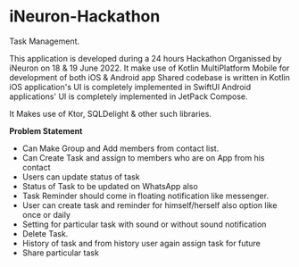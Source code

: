 # iNeuron-Hackathon
Task Management.

This application is developed during a 24 hours Hackathon Organissed by iNeuron on 18 & 19 June 2022. 
It make use of Kotlin MultiPlatform Mobile for development of both iOS & Android app
Shared codebase is written in Kotlin
iOS application's UI is completely implemented in SwiftUI
Android applications' UI is completely implemented in JetPack Compose.

It Makes use of Ktor, SQLDelight & other such libraries.

**Problem Statement**
-  Can Make Group and Add members from contact list.
-  Can Create Task and assign to members who are on App from his contact
-  Users can update status of task
-  Status of Task to be updated on WhatsApp also
-  Task Reminder should come in floating notification like messenger.
-  User can create task and reminder for himself/herself also option like once or daily 
-  Setting for particular task with sound or without sound notification
-  Delete Task.
-  History of task and from history user again assign task for future
-  Share particular task
